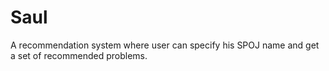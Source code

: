Saul
====

A recommendation system where user can specify his SPOJ name and get a set of recommended problems.

